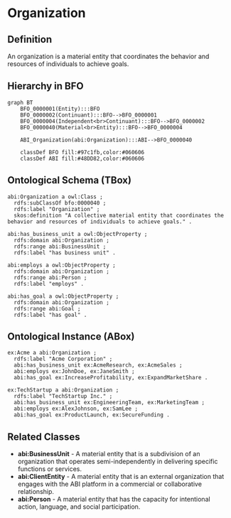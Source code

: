 # Organization

## Definition
An organization is a material entity that coordinates the behavior and resources of individuals to achieve goals.

## Hierarchy in BFO
```mermaid
graph BT
    BFO_0000001(Entity):::BFO
    BFO_0000002(Continuant):::BFO-->BFO_0000001
    BFO_0000004(Independent<br>Continuant):::BFO-->BFO_0000002
    BFO_0000040(Material<br>Entity):::BFO-->BFO_0000004
    
    ABI_Organization(abi:Organization):::ABI-->BFO_0000040
    
    classDef BFO fill:#97c1fb,color:#060606
    classDef ABI fill:#48DD82,color:#060606
```

## Ontological Schema (TBox)
```turtle
abi:Organization a owl:Class ;
  rdfs:subClassOf bfo:0000040 ;
  rdfs:label "Organization" ;
  skos:definition "A collective material entity that coordinates the behavior and resources of individuals to achieve goals." .

abi:has_business_unit a owl:ObjectProperty ;
  rdfs:domain abi:Organization ;
  rdfs:range abi:BusinessUnit ;
  rdfs:label "has business unit" .

abi:employs a owl:ObjectProperty ;
  rdfs:domain abi:Organization ;
  rdfs:range abi:Person ;
  rdfs:label "employs" .

abi:has_goal a owl:ObjectProperty ;
  rdfs:domain abi:Organization ;
  rdfs:range abi:Goal ;
  rdfs:label "has goal" .
```

## Ontological Instance (ABox)
```turtle
ex:Acme a abi:Organization ;
  rdfs:label "Acme Corporation" ;
  abi:has_business_unit ex:AcmeResearch, ex:AcmeSales ;
  abi:employs ex:JohnDoe, ex:JaneSmith ;
  abi:has_goal ex:IncreaseProfitability, ex:ExpandMarketShare .

ex:TechStartup a abi:Organization ;
  rdfs:label "TechStartup Inc." ;
  abi:has_business_unit ex:EngineeringTeam, ex:MarketingTeam ;
  abi:employs ex:AlexJohnson, ex:SamLee ;
  abi:has_goal ex:ProductLaunch, ex:SecureFunding .
```

## Related Classes
- **abi:BusinessUnit** - A material entity that is a subdivision of an organization that operates semi-independently in delivering specific functions or services.
- **abi:ClientEntity** - A material entity that is an external organization that engages with the ABI platform in a commercial or collaborative relationship.
- **abi:Person** - A material entity that has the capacity for intentional action, language, and social participation. 
